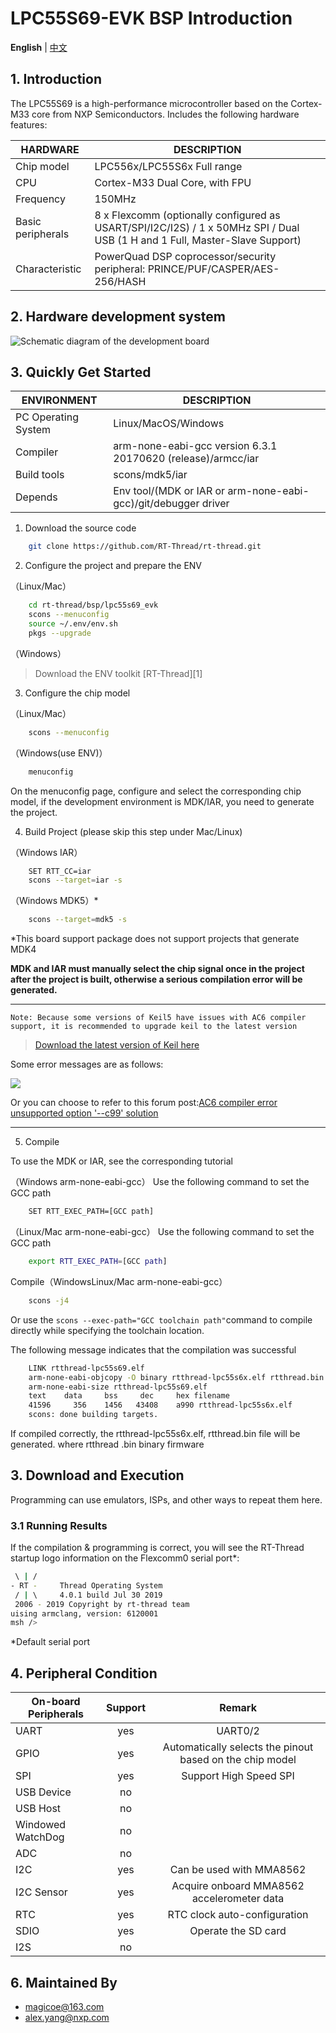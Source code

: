 # LPC55S69-EVK BSP Introduction

**English** | [中文](README_zh.md)

## 1. Introduction

The LPC55S69 is a high-performance microcontroller based on the Cortex-M33 core from NXP Semiconductors.
Includes the following hardware features:

| HARDWARE | DESCRIPTION |
| -- | -- |
|Chip model| LPC556x/LPC55S6x Full range |
|CPU| Cortex-M33 Dual Core, with FPU |
|Frequency| 150MHz |
|Basic peripherals| 8 x Flexcomm (optionally configured as USART/SPI/I2C/I2S) / 1 x 50MHz SPI / Dual USB (1 H and 1 Full, Master-Slave Support) |
|Characteristic| PowerQuad DSP coprocessor/security peripheral: PRINCE/PUF/CASPER/AES-256/HASH |

## 2. Hardware development system

![Schematic diagram of the development board](./figures/board.png)



## 3. Quickly Get Started


| ENVIRONMENT         | DESCRIPTION                                                  |
| ------------------- | ------------------------------------------------------------ |
| PC Operating System | Linux/MacOS/Windows                                          |
| Compiler            | arm-none-eabi-gcc version 6.3.1 20170620 (release)/armcc/iar |
| Build tools         | scons/mdk5/iar                                               |
| Depends             | Env tool/(MDK or IAR or arm-none-eabi-gcc)/git/debugger driver |

1) Download the source code

```bash
    git clone https://github.com/RT-Thread/rt-thread.git
```

2) Configure the project and prepare the ENV

（Linux/Mac）

```bash
    cd rt-thread/bsp/lpc55s69_evk
    scons --menuconfig
    source ~/.env/env.sh
    pkgs --upgrade
```

（Windows）

>Download the ENV toolkit [RT-Thread][1]

3) Configure the chip model

（Linux/Mac）

```bash
    scons --menuconfig
```

（Windows(use ENV)）

```bash
    menuconfig
```

On the menuconfig page, configure and select the corresponding chip model, if the development environment is MDK/IAR, you need to generate the project.

4) Build Project (please skip this step under Mac/Linux)

（Windows IAR）

```bash
    SET RTT_CC=iar
    scons --target=iar -s
```

（Windows MDK5）*

```bash
    scons --target=mdk5 -s
```

*This board support package does not support projects that generate MDK4

**MDK and IAR must manually select the chip signal once in the project after the project is built, otherwise a serious compilation error will be generated.**

---

`Note: Because some versions of Keil5 have issues with AC6 compiler support, it is recommended to upgrade keil to the latest version`

> [Download the latest version of Keil here](https://www.keil.com/update/check.asp?P=MDK&V=5.38.0.0&S=)

Some error messages are as follows:

![](./figures/bug.png)

Or you can choose to refer to this forum post:[AC6 compiler error unsupported option '--c99' solution](https://club.rt-thread.org/ask/question/4c744e41ded5efb0.html)

---

5) Compile

To use the MDK or IAR, see the corresponding tutorial

（Windows arm-none-eabi-gcc）
Use the following command to set the GCC path

```bash
    SET RTT_EXEC_PATH=[GCC path]
```

（Linux/Mac arm-none-eabi-gcc）
Use the following command to set the GCC path

```bash
    export RTT_EXEC_PATH=[GCC path]
```

Compile（WindowsLinux/Mac arm-none-eabi-gcc）

```bash
    scons -j4
```

Or use the `scons --exec-path="GCC toolchain path"`command to compile directly while specifying the toolchain location.

The following message indicates that the compilation was successful

```bash
    LINK rtthread-lpc55s69.elf
    arm-none-eabi-objcopy -O binary rtthread-lpc55s6x.elf rtthread.bin
    arm-none-eabi-size rtthread-lpc55s69.elf
    text    data     bss     dec     hex filename
    41596     356    1456   43408    a990 rtthread-lpc55s6x.elf
    scons: done building targets.
```


If compiled correctly, the rtthread-lpc55s6x.elf, rtthread.bin file will be generated. where rtthread .bin binary firmware

## 3. Download and Execution

Programming can use emulators, ISPs, and other ways to repeat them here.

### 3.1 Running Results

If the compilation & programming is correct, you will see the RT-Thread startup logo information on the Flexcomm0 serial port*:

```bash
 \ | /
- RT -     Thread Operating System
 / | \     4.0.1 build Jul 30 2019
 2006 - 2019 Copyright by rt-thread team
uising armclang, version: 6120001
msh />
```

*Default serial port


## 4. Peripheral Condition

| **On-board Peripherals** | **Support** | **Remark**               |
| ---------- | :------: | :--------------------------: |
| UART       | yes | UART0/2                 |
| GPIO       | yes | Automatically selects the pinout based on the chip model |
| SPI        | yes | Support High Speed SPI |
| USB Device | no |           |
| USB Host   | no |       |
| Windowed WatchDog | no |                         |
| ADC | no |  |
| I2C       | yes | Can be used with MMA8562 |
| I2C Sensor | yes | Acquire onboard MMA8562 accelerometer data |
| RTC        | yes | RTC clock auto-configuration |
| SDIO       | yes | Operate the SD card  |
| I2S        | no |       |

## 6. Maintained By

* magicoe@163.com
* alex.yang@nxp.com
